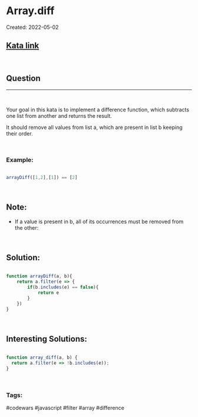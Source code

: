 # Array.diff

Created:  2022-05-02

[1]: https://www.codewars.com/kata/523f5d21c841566fde000009/train/javascript
## [Kata link][1]

&nbsp;

## Question
---

&nbsp;

Your goal in this kata is to implement a difference function, which subtracts one list from another and returns the result.

It should remove all values from list a, which are present in list b keeping their order.

&nbsp;

### **Example:** 
<!-- code below -->

```javascript

arrayDiff([1,2],[1]) == [2]

```

&nbsp;

## Note:
- If a value is present in b, all of its occurrences must be removed from the other:


&nbsp;

## **Solution:**

<!-- code below -->

```javascript

function arrayDiff(a, b){
    return a.filter(e => {
        if(b.includes(e) == false){
            return e
        }
    })
}

```

&nbsp;

## **Interesting Solutions:**

<!-- code below -->

```javascript

function array_diff(a, b) {
  return a.filter(e => !b.includes(e));
}

```

&nbsp;

### Tags:
#codewars #javascript #filter #array #difference